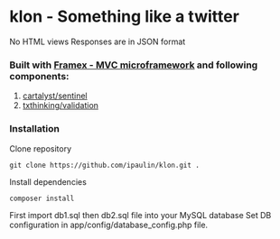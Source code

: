 # klon - Something like a twitter

No HTML views
Responses are in JSON format



### Built with [Framex - MVC microframework](https://github.com/ipaulin/Framex) and following components:

1. [cartalyst/sentinel](https://packagist.org/packages/cartalyst/sentinel)
2. [txthinking/validation](https://packagist.org/packages/txthinking/validation)


### Installation

Clone repository

    git clone https://github.com/ipaulin/klon.git .

Install dependencies

    composer install

First import db1.sql then db2.sql file into your MySQL database
Set DB configuration in app/config/database_config.php file.
